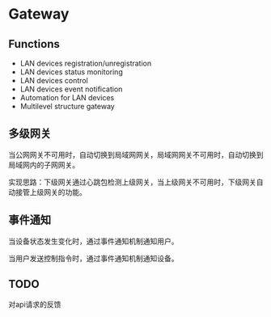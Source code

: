 # Gateway

## Functions

- LAN devices registration/unregistration
- LAN devices status monitoring
- LAN devices control
- LAN devices event notification
- Automation for LAN devices
- Multilevel structure gateway

## 多级网关

当公网网关不可用时，自动切换到局域网网关，局域网网关不可用时，自动切换到局域网内的子网网关。

实现思路：下级网关通过心跳包检测上级网关，当上级网关不可用时，下级网关自动接管上级网关的功能。

## 事件通知

当设备状态发生变化时，通过事件通知机制通知用户。

当用户发送控制指令时，通过事件通知机制通知设备。

## TODO

对api请求的反馈